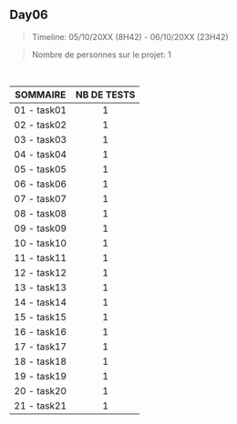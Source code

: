 ## Day06

>Timeline: 05/10/20XX (8H42) - 06/10/20XX (23H42)

>Nombre de personnes sur le projet: 1

<br>

<table align="left">
    <thead>
        <tr>
            <th>SOMMAIRE</th>
            <th>NB DE TESTS</th>
        </tr>
    </thead>
    <tbody>
        <tr>
            <td>01 - task01</td>
            <td rowspan="1" style="text-align: center;">1</td>
        </tr>
        <tr>
            <td>02 - task02</td>
            <td rowspan="1" style="text-align: center;">1</td>
        </tr>
        <tr>
            <td>03 - task03</td>
            <td rowspan="1" style="text-align: center;">1</td>
        </tr>
        <tr>
            <td>04 - task04</td>
            <td rowspan="1" style="text-align: center;">1</td>
        </tr>
        <tr>
            <td>05 - task05</td>
            <td rowspan="1" style="text-align: center;">1</td>
        </tr>
        <tr>
            <td>06 - task06</td>
            <td rowspan="1" style="text-align: center;">1</td>
        </tr>
        <tr>
            <td>07 - task07</td>
            <td rowspan="1" style="text-align: center;">1</td>
        </tr>
        </tr>
        <tr>
            <td>08 - task08</td>
            <td rowspan="1" style="text-align: center;">1</td>
        </tr>
        <tr>
            <td>09 - task09</td>
            <td rowspan="1" style="text-align: center;">1</td>
        </tr>
        <tr>
            <td>10 - task10</td>
            <td rowspan="1" style="text-align: center;">1</td>
        </tr>
        <tr>
            <td>11 - task11</td>
            <td rowspan="1" style="text-align: center;">1</td>
        </tr>
        <tr>
            <td>12 - task12</td>
            <td rowspan="1" style="text-align: center;">1</td>
        </tr>
        <tr>
            <td>13 - task13</td>
            <td rowspan="1" style="text-align: center;">1</td>
        </tr>
        <tr>
            <td>14 - task14</td>
            <td rowspan="1" style="text-align: center;">1</td>
        </tr>
        <tr>
            <td>15 - task15</td>
            <td rowspan="1" style="text-align: center;">1</td>
        </tr>
        <tr>
            <td>16 - task16</td>
            <td rowspan="1" style="text-align: center;">1</td>
        </tr>
        <tr>
            <td>17 - task17</td>
            <td rowspan="1" style="text-align: center;">1</td>
        </tr>
        <tr>
            <td>18 - task18</td>
            <td rowspan="1" style="text-align: center;">1</td>
        </tr>
        <tr>
            <td>19 - task19</td>
            <td rowspan="1" style="text-align: center;">1</td>
        </tr>
        <tr>
            <td>20 - task20</td>
            <td rowspan="1" style="text-align: center;">1</td>
        </tr>
        <tr>
            <td>21 - task21</td>
            <td rowspan="1" style="text-align: center;">1</td>
        </tr>
    </tbody>
</table>